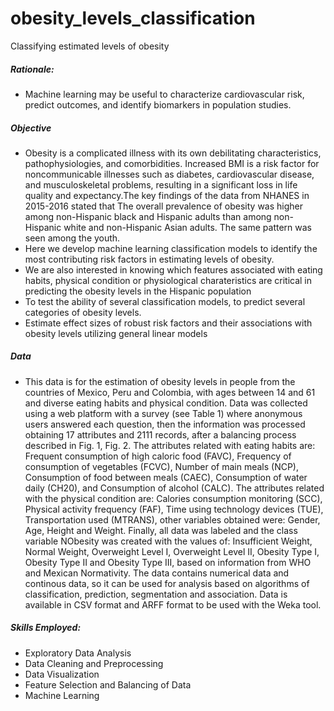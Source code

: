 # obesity_levels_classification
Classifying estimated levels of obesity

##### Rationale:
- Machine learning may be useful to characterize cardiovascular risk, predict outcomes, and identify biomarkers in population studies.

##### Objective
- Obesity is a complicated illness with its own debilitating characteristics, pathophysiologies, and comorbidities. Increased BMI is a risk factor for noncommunicable illnesses such as diabetes, cardiovascular disease, and musculoskeletal problems, resulting in a significant loss in life quality and expectancy.The key findings of the data from NHANES in 2015-2016 stated that The overall prevalence of obesity was higher among non-Hispanic black and Hispanic adults than among non-Hispanic white and non-Hispanic Asian adults. The same pattern was seen among the youth. 
- Here we develop machine learning classification models to identify the most contributing risk factors in estimating levels of obesity. 
- We are also interested in knowing which features associated with eating habits, physical condition or physiological charateristics are critical in predicting the obesity levels in the Hispanic population
- To test the ability of several classification models, to predict several categories of obesity levels.
- Estimate effect sizes of robust risk factors and their associations with obesity levels utilizing general linear models 

##### Data
- This data  is for the estimation of obesity levels in people from the countries of Mexico, Peru and Colombia, with ages between 14 and 61 and diverse eating habits and physical condition. Data was collected using a web platform with a survey (see Table 1) where anonymous users answered each question, then the information was processed obtaining 17 attributes and 2111 records, after a balancing process described in Fig. 1, Fig. 2. The attributes related with eating habits are: Frequent consumption of high caloric food (FAVC), Frequency of consumption of vegetables (FCVC), Number of main meals (NCP), Consumption of food between meals (CAEC), Consumption of water daily (CH20), and Consumption of alcohol (CALC). The attributes related with the physical condition are: Calories consumption monitoring (SCC), Physical activity frequency (FAF), Time using technology devices (TUE), Transportation used (MTRANS), other variables obtained were: Gender, Age, Height and Weight. Finally, all data was labeled and the class variable NObesity was created with the values of: Insufficient Weight, Normal Weight, Overweight Level I, Overweight Level II, Obesity Type I, Obesity Type II and Obesity Type III, based on information from WHO and Mexican Normativity. The data contains numerical data and continous data, so it can be used for analysis based on algorithms of classification, prediction, segmentation and association. Data is available in CSV format and ARFF format to be used with the Weka tool.


##### Skills Employed:
- Exploratory Data Analysis
- Data Cleaning and Preprocessing
- Data Visualization
- Feature Selection and Balancing of Data
- Machine Learning 
